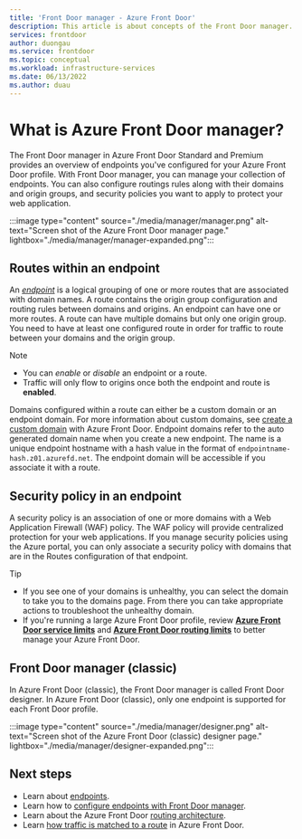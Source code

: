 ```yaml
---
title: 'Front Door manager - Azure Front Door'
description: This article is about concepts of the Front Door manager. You'll learn about routes and security policies in an endpoint.
services: frontdoor
author: duongau
ms.service: frontdoor
ms.topic: conceptual
ms.workload: infrastructure-services
ms.date: 06/13/2022
ms.author: duau
---
```


# What is Azure Front Door manager?

The Front Door manager in Azure Front Door Standard and Premium provides an overview of endpoints you've configured for your Azure Front Door profile. With Front Door manager, you can manage your collection of endpoints. You can also configure routings rules along with their domains and origin groups, and security policies you want to apply to protect your web application.

:::image type="content" source="./media/manager/manager.png" alt-text="Screen shot of the Azure Front Door manager page." lightbox="./media/manager/manager-expanded.png":::

## Routes within an endpoint

An [*endpoint*](endpoint.md) is a logical grouping of one or more routes that are associated with domain names. A route contains the origin group configuration and routing rules between domains and origins. An endpoint can have one or more routes. A route can have multiple domains but only one origin group. You need to have at least one configured route in order for traffic to route between your domains and the origin group.

> [!NOTE]
> * You can *enable* or *disable* an endpoint or a route. 
> * Traffic will only flow to origins once both the endpoint and route is **enabled**.
>

Domains configured within a route can either be a custom domain or an endpoint domain. For more information about custom domains, see [create a custom domain](standard-premium/how-to-add-custom-domain.md) with Azure Front Door. Endpoint domains refer to the auto generated domain name when you create a new endpoint. The name is a unique endpoint hostname with a hash value in the format of `endpointname-hash.z01.azurefd.net`. The endpoint domain will be accessible if you associate it with a route.

## Security policy in an endpoint

A security policy is an association of one or more domains with a Web Application Firewall (WAF) policy. The WAF policy will provide centralized protection for your web applications. If you manage security policies using the Azure portal, you can only associate a security policy with domains that are in the Routes configuration of that endpoint. 

> [!TIP]
> * If you see one of your domains is unhealthy, you can select the domain to take you to the domains page. From there you can take appropriate actions to troubleshoot the unhealthy domain.
> * If you're running a large Azure Front Door profile, review [**Azure Front Door service limits**](../azure-resource-manager/management/azure-subscription-service-limits.md#azure-front-door-standard-and-premium-tier-service-limits) and [**Azure Front Door routing limits**](front-door-routing-limits.md) to better manage your Azure Front Door.
>

## Front Door manager (classic)

In Azure Front Door (classic), the Front Door manager is called Front Door designer. In Azure Front Door (classic), only one endpoint is supported for each Front Door profile.

:::image type="content" source="./media/manager/designer.png" alt-text="Screen shot of the Azure Front Door (classic) designer page." lightbox="./media/manager/designer-expanded.png":::

## Next steps

* Learn about [endpoints](endpoint.md).
* Learn how to [configure endpoints with Front Door manager](how-to-configure-endpoints.md).
* Learn about the Azure Front Door [routing architecture](front-door-routing-architecture.md).
* Learn [how traffic is matched to a route](front-door-routing-architecture.md) in Azure Front Door.

